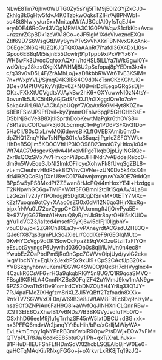 NLwE8Tm76jhw0WUTG0Zy5sY/j5ITM9jE0I2GYjZkCJ0=
ZkhlgBk6gHtv5fdvJ4K0TzbkwOqksTZIHr/Aj8PNWbI=
so48t8Nwiyy/ur5x+MnitapM/fAJBCclAI0yfsTqEJ4=
ery4OE46RcGv43VQgMRMIA3C1G0PVWqwS1cfkKb+Avc=
+nzznrZGpBDk1zeWA18Co+eJF5IgM1XdeVlvozncEXQ=
ZtIf69D7S6WsgGtBWy8ymPTvSvVhXKrFBNNvxGKcAnk=
O6EgeCN6QHUZQKJQTQX0aAAnRt7iYafdl36X4DxLl0s=
Gpco6EB8qMi5isjnE55DcwIrj91pTppb9xiPxVFYx6Y=
WH6wFk3UvocOqhxxAQXr+/hdHSL5iLLYa7lWkGgwi0Y=
wdQ/tpy28kzs0XgiXMWHMj8U2pSxfopaj8pYEDm3kr4=
c/q39v0vD5L4F/ZrAMhLo/j+aD8kbbRWWt6TvE3KSIM=
7n+rWxpYVLj/SjmqQ4K3IB64O9d0NcTsnCKcKGhtJi0=
3De+0MPfUVSKyVrj8bv6Z+NOBwirDdlEeqpGRg5sDjI=
OKzJFXkXtUCVgdtsVJAykBw2hK6+GXYuwwNI0zN4tsY=
3ovun1k5JUC5i4RyIGjGdS/sfDJ1/nXXggdQre1o7cA=
5oka4rJirL9lA/vACbApbUQpY7/QaAx8o9MHyt8K0Zc=
6BEKFSioUP9FfDvil+kyZjmmrOFnIw6pgP5GHCHbSsE=
DSbINjGdVe8B8XjtIiSprthDobKewtMaPgkr6thOVS8=
7BR1a9uCOfOwPk3j60L5crmqC1wPg1PD6P3FXiv3fDo=
5HaCIj/80sOixL/wMOj6dewsBiKLffGVEB7Amib6mt0=
dpZHQ1ZnqYNwTsNPip301x/aS5aqzjiPgrIeZSFOYWk=
HhDeB5QjIm5KDOCVftHP3IOO98D23moiC7yHtko/k04=
Wt74AC79dsgevKydvA4MxeMiPgcTkqbOjpLiyINGRQc=
2xr8sQOzSMx7v7HmxpnPiBpcJHHNdr7vABddejRebc0=
dm9n5WvEqe3JbNl2ImkOFiIcyeXohwFk8fUvqSgZBL8=
vL+mCteuhrvHfdR5ekBf2VhvCiVNe+zUN0Dz5k44xX4=
dd4i92QCoBIgDXnU8wC01794wnjxmgruwYa3OE79ddQ=
BPpSw5yPS8MxdPfZZEwan8HJcPQ44mHoxYE4l+Hzdgg=
T2KNpwhGC6g+TMiF+WXf3FGBmnI2td1t1SqAAv/4La8=
LzGeznTv2JyYfPOhdgj85DglGDgDlSnvM+0tETY7MXc=
kZzf7uoqm9otCy+XAao0sZG0x0cM12N6qo3HjrXbxRg=
bjpxfrNVu0U72cvZygpC+CihVUxmngftJfjQ/vPya5E=
R+9ZVyjGG7BmtA1HwruQ8yR/mUk9tr8oyrOHK5sKUiQ=
gYu1IdVCZ3/ia1tcd4msefF9yKj6wi5dIFj10IjgbhY=
vbuCBw/oxi2ZGKCh86Ea3y+vPXneyrdtACGsdUZH83Q=
QJe6fX87qs3gmPLkSoJXIeLr/CddlXeF9r6EGlqMUto=
0KvHYCcVgp9oDK1SowQcFpaZE9qVXOzuGtzilTzFIYQ=
eEsuotGyyngsP6Uywihd036Ob0s8qij/lUMJn0n4ec8=
YwubEzZOaPbdPm5jRo9nGpc7GWVvOipjUyd/yviG2ek=
i+gV1bcNYz+EqUx2JexbPSx9xUl9+CpS2CAofJp320k=
YVBSkqnyhbnviuKemPEGWG4SW0Oj9Qx6H7cHVygInx4=
4CzukR6CsVF6+rHGa9gkqbRIGY5n8UG/Q1R9qoaSMVQ=
FBsgI9XRHLA4CnnRKZBe3OFqiZF42uYMmJ9kw1mAN9g=
6PZS2OvaThSfDv91omIrdCYbDNZOi/5H4Yr8q33Q1JY=
7RJ4paFMoZiXHgfzm8riXLZJl5YQBff2Tzfoadn8XXk=
RrrkTV7SGWVxOF0n/W69B3e8JWfAM8F9Ec6Dq9nlzyM=
nsa9OfGZNPiAn6FaH9Q8I+aWvfOqJlNHXniCLQnnRBw=
tC9T3ElE6OzXhwlB17v6NDs7/B3BKGVyJsdluTFb0/Q=
OSxhhD66eeM9j1u1gTrrhzSF45nW5IxtDBCU+dBG+xk=
nx3PFFQ6mdvWr2jsnqYYrEuHih/bPe/xCrIljMWiyWA=
EvLekmEmpy1qNYPnRB3mYwbIR9OpwP/sDWj+EOw7vFM=
QTVpPLT/8Ja/6cdk6E85btuCy1IPh+qxT/XraLihJxk=
B1PHuDHlEUFShFLfHDmSdVXl2hcbLSQEAibBjhW0Ee0=
qaHCTqMAqKii/RNxgFGGo+j+oXrkvrLxRK8jTq19zJQ=
